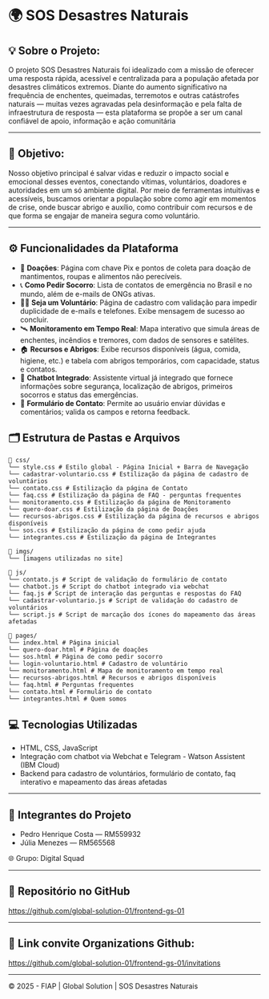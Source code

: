 
# 🌍 SOS Desastres Naturais

## 💡 Sobre o Projeto:

  O projeto SOS Desastres Naturais foi idealizado com a missão de oferecer uma resposta rápida, acessível e centralizada para a população afetada por desastres climáticos extremos. Diante do aumento significativo na frequência de enchentes, queimadas, terremotos e outras catástrofes naturais — muitas vezes agravadas pela desinformação e pela falta de infraestrutura de resposta — esta plataforma se propõe a ser um canal confiável de apoio, informação e ação comunitária

---

## 📌 Objetivo:

  Nosso objetivo principal é salvar vidas e reduzir o impacto social e emocional desses eventos, conectando vítimas, voluntários, doadores e autoridades em um só ambiente digital. Por meio de ferramentas intuitivas e acessíveis, buscamos orientar a população sobre como agir em momentos de crise, onde buscar abrigo e auxílio, como contribuir com recursos e de que forma se engajar de maneira segura como voluntário.

---

## ⚙️ Funcionalidades da Plataforma

- 💸 **Doações**: Página com chave Pix e pontos de coleta para doação de mantimentos, roupas e alimentos não perecíveis.
- 📞 **Como Pedir Socorro**: Lista de contatos de emergência no Brasil e no mundo, além de e-mails de ONGs ativas.
- 🙋‍♂️ **Seja um Voluntário**: Página de cadastro com validação para impedir duplicidade de e-mails e telefones. Exibe mensagem de sucesso ao concluir.
- 🛰️ **Monitoramento em Tempo Real**: Mapa interativo que simula áreas de enchentes, incêndios e tremores, com dados de sensores e satélites.
- 🏠 **Recursos e Abrigos**: Exibe recursos disponíveis (água, comida, higiene, etc.) e tabela com abrigos temporários, com capacidade, status e contatos.
- 🤖 **Chatbot Integrado**: Assistente virtual já integrado que fornece informações sobre segurança, localização de abrigos, primeiros socorros e status das emergências.
- 📩 **Formulário de Contato**: Permite ao usuário enviar dúvidas e comentários; valida os campos e retorna feedback.

## 🗂️ Estrutura de Pastas e Arquivos
```
📁 css/
└── style.css # Estilo global - Página Inicial + Barra de Navegação
└── cadastrar-voluntario.css # Estilização da página de cadastro de voluntários
└── contato.css # Estilização da página de Contato
└── faq.css # Estilização da página de FAQ - perguntas frequentes
└── monitoramento.css # Estilização da página de Monitoramento 
└── quero-doar.css # Estilização da página de Doações
└── recursos-abrigos.css # Estilização da página de recursos e abrigos disponíveis
└── sos.css # Estilização da página de como pedir ajuda
└── integrantes.css # Estilização da página de Integrantes

📁 imgs/
└── [imagens utilizadas no site]

📁 js/
└── contato.js # Script de validação do formulário de contato
└── chatbot.js # Script do chatbot integrado via webchat
└── faq.js # Script de interação das perguntas e respostas do FAQ
└── cadastrar-voluntario.js # Script de validação do cadastro de voluntários
└── script.js # Script de marcação dos ícones do mapeamento das áreas afetadas

📁 pages/
└── index.html # Página inicial
└── quero-doar.html # Página de doações
└── sos.html # Página de como pedir socorro
└── login-voluntario.html # Cadastro de voluntário
└── monitoramento.html # Mapa de monitoramento em tempo real
└── recursos-abrigos.html # Recursos e abrigos disponíveis
└── faq.html # Perguntas frequentes
└── contato.html # Formulário de contato
└── integrantes.html # Quem somos
```

## 💻 Tecnologias Utilizadas

* HTML, CSS, JavaScript
* Integração com chatbot via Webchat e Telegram - Watson Assistent (IBM Cloud)
* Backend para cadastro de voluntários, formulário de contato, faq interativo e mapeamento das áreas afetadas

---

## 👥 Integrantes do Projeto

- Pedro Henrique Costa — RM559932  
- Júlia Menezes — RM565568  

🌐 Grupo: Digital Squad

---

## 🔗 Repositório no GitHub

https://github.com/global-solution-01/frontend-gs-01

---

## 🔗 Link convite Organizations Github:

https://github.com/global-solution-01/frontend-gs-01/invitations

---

&copy; 2025 - FIAP | Global Solution | SOS Desastres Naturais
